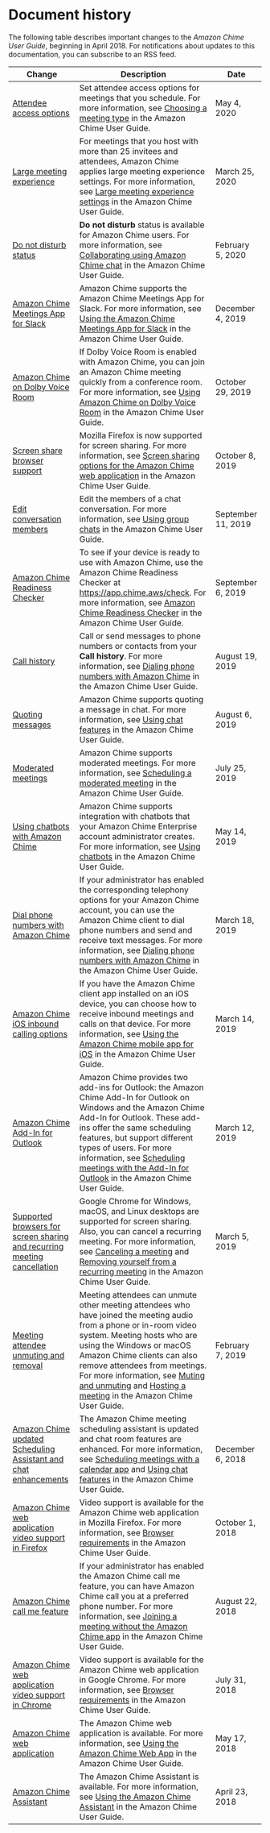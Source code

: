 # Document history<a name="doc-history"></a>

The following table describes important changes to the *Amazon Chime User Guide*, beginning in April 2018\. For notifications about updates to this documentation, you can subscribe to an RSS feed\.

| Change | Description | Date | 
| --- |--- |--- |
| [Attendee access options](#doc-history) | Set attendee access options for meetings that you schedule\. For more information, see [Choosing a meeting type](https://docs.aws.amazon.com/chime/latest/ug/personal-ID.html) in the Amazon Chime User Guide\. | May 4, 2020 | 
| [Large meeting experience](#doc-history) | For meetings that you host with more than 25 invitees and attendees, Amazon Chime applies large meeting experience settings\. For more information, see [Large meeting experience settings](https://docs.aws.amazon.com/chime/latest/ug/chime-organizer-call-controls.html#large-meeting-settings) in the Amazon Chime User Guide\. | March 25, 2020 | 
| [Do not disturb status](#doc-history) | **Do not disturb** status is available for Amazon Chime users\. For more information, see [Collaborating using Amazon Chime chat](https://docs.aws.amazon.com/chime/latest/ug/chime-using-chat.html) in the Amazon Chime User Guide\. | February 5, 2020 | 
| [Amazon Chime Meetings App for Slack](#doc-history) | Amazon Chime supports the Amazon Chime Meetings App for Slack\. For more information, see [Using the Amazon Chime Meetings App for Slack](https://docs.aws.amazon.com/chime/latest/ug/using-slack.html) in the Amazon Chime User Guide\. | December 4, 2019 | 
| [Amazon Chime on Dolby Voice Room](#doc-history) | If Dolby Voice Room is enabled with Amazon Chime, you can join an Amazon Chime meeting quickly from a conference room\. For more information, see [Using Amazon Chime on Dolby Voice Room](https://docs.aws.amazon.com/chime/latest/ug/using-dolby.html) in the Amazon Chime User Guide\. | October 29, 2019 | 
| [Screen share browser support](#doc-history) | Mozilla Firefox is now supported for screen sharing\. For more information, see [Screen sharing options for the Amazon Chime web application](https://docs.aws.amazon.com/chime/latest/ug/chime-web-app.html#web-app-sharing) in the Amazon Chime User Guide\. | October 8, 2019 | 
| [Edit conversation members](#doc-history) | Edit the members of a chat conversation\. For more information, see [Using group chats](https://docs.aws.amazon.com/chime/latest/ug/group-chat.html) in the Amazon Chime User Guide\. | September 11, 2019 | 
| [Amazon Chime Readiness Checker](#doc-history) | To see if your device is ready to use with Amazon Chime, use the Amazon Chime Readiness Checker at [https://app\.chime\.aws/check](https://app.chime.aws/check)\. For more information, see [Amazon Chime Readiness Checker](https://docs.aws.amazon.com/chime/latest/ug/checker.html) in the Amazon Chime User Guide\. | September 6, 2019 | 
| [Call history](#doc-history) | Call or send messages to phone numbers or contacts from your **Call history**\. For more information, see [Dialing phone numbers with Amazon Chime](https://docs.aws.amazon.com/chime/latest/ug/phone.html) in the Amazon Chime User Guide\. | August 19, 2019 | 
| [Quoting messages](#doc-history) | Amazon Chime supports quoting a message in chat\. For more information, see [Using chat features](https://docs.aws.amazon.com/chime/latest/ug/chat-features.html) in the Amazon Chime User Guide\. | August 6, 2019 | 
| [Moderated meetings](#doc-history) | Amazon Chime supports moderated meetings\. For more information, see [Scheduling a moderated meeting](https://docs.aws.amazon.com/chime/latest/ug/moderate-meeting.html) in the Amazon Chime User Guide\. | July 25, 2019 | 
| [Using chatbots with Amazon Chime](#doc-history) | Amazon Chime supports integration with chatbots that your Amazon Chime Enterprise account administrator creates\. For more information, see [Using chatbots](https://docs.aws.amazon.com/chime/latest/ug/chat-bots.html) in the Amazon Chime User Guide\. | May 14, 2019 | 
| [Dial phone numbers with Amazon Chime](#doc-history) | If your administrator has enabled the corresponding telephony options for your Amazon Chime account, you can use the Amazon Chime client to dial phone numbers and send and receive text messages\. For more information, see [Dialing phone numbers with Amazon Chime](https://docs.aws.amazon.com/chime/latest/ug/phone.html) in the Amazon Chime User Guide\. | March 18, 2019 | 
| [Amazon Chime iOS inbound calling options](#doc-history) | If you have the Amazon Chime client app installed on an iOS device, you can choose how to receive inbound meetings and calls on that device\. For more information, see [Using the Amazon Chime mobile app for iOS](https://docs.aws.amazon.com/chime/latest/ug/chime-join-meeting-mobile-app.html#app-ios) in the Amazon Chime User Guide\. | March 14, 2019 | 
| [Amazon Chime Add\-In for Outlook](#doc-history) | Amazon Chime provides two add\-ins for Outlook: the Amazon Chime Add\-In for Outlook on Windows and the Amazon Chime Add\-In for Outlook\. These add\-ins offer the same scheduling features, but support different types of users\. For more information, see [Scheduling meetings with the Add\-In for Outlook](https://docs.aws.amazon.com/chime/latest/ug/chime-scheduling-outlook.html) in the Amazon Chime User Guide\. | March 12, 2019 | 
| [Supported browsers for screen sharing and recurring meeting cancellation](#doc-history) | Google Chrome for Windows, macOS, and Linux desktops are supported for screen sharing\. Also, you can cancel a recurring meeting\. For more information, see [Canceling a meeting](https://docs.aws.amazon.com/chime/latest/ug/cancel-meeting.html) and [Removing yourself from a recurring meeting](https://docs.aws.amazon.com/chime/latest/ug/remove-recurring.html) in the Amazon Chime User Guide\. | March 5, 2019 | 
| [Meeting attendee unmuting and removal](#doc-history) | Meeting attendees can unmute other meeting attendees who have joined the meeting audio from a phone or in\-room video system\. Meeting hosts who are using the Windows or macOS Amazon Chime clients can also remove attendees from meetings\. For more information, see [Muting and unmuting](https://docs.aws.amazon.com/chime/latest/ug/chime-mute.html) and [Hosting a meeting](https://docs.aws.amazon.com/chime/latest/ug/chime-organizer-call-controls.html) in the Amazon Chime User Guide\. | February 7, 2019 | 
| [Amazon Chime updated Scheduling Assistant and chat enhancements](#doc-history) | The Amazon Chime meeting scheduling assistant is updated and chat room features are enhanced\. For more information, see [Scheduling meetings with a calendar app](https://docs.aws.amazon.com/chime/latest/ug/chime-scheduling-calendar-app.html) and [Using chat features](https://docs.aws.amazon.com/chime/latest/ug/chat-features.html) in the Amazon Chime User Guide\. | December 6, 2018 | 
| [Amazon Chime web application video support in Firefox](#doc-history) | Video support is available for the Amazon Chime web application in Mozilla Firefox\. For more information, see [Browser requirements](https://docs.aws.amazon.com/chime/latest/ug/chime-requirements.html#browser) in the Amazon Chime User Guide\. | October 1, 2018 | 
| [Amazon Chime call me feature](#doc-history) | If your administrator has enabled the Amazon Chime call me feature, you can have Amazon Chime call you at a preferred phone number\. For more information, see [Joining a meeting without the Amazon Chime app](https://docs.aws.amazon.com/chime/latest/ug/chime-join-meeting.html) in the Amazon Chime User Guide\. | August 22, 2018 | 
| [Amazon Chime web application video support in Chrome](#doc-history) | Video support is available for the Amazon Chime web application in Google Chrome\. For more information, see [Browser requirements](https://docs.aws.amazon.com/chime/latest/ug/chime-requirements.html#browser) in the Amazon Chime User Guide\. | July 31, 2018 | 
| [Amazon Chime web application](#doc-history) | The Amazon Chime web application is available\. For more information, see [Using the Amazon Chime Web App](https://docs.aws.amazon.com/chime/latest/ug/chime-web-app.html) in the Amazon Chime User Guide\. | May 17, 2018 | 
| [Amazon Chime Assistant](#doc-history) | The Amazon Chime Assistant is available\. For more information, see [Using the Amazon Chime Assistant](https://docs.aws.amazon.com/chime/latest/ug/chime-using-assistant.html) in the Amazon Chime User Guide\. | April 23, 2018 | 